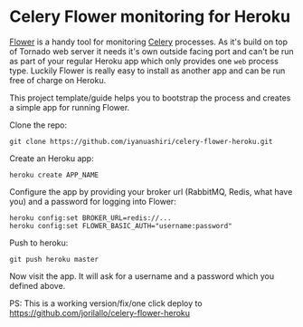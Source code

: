 # Celery Flower monitoring for Heroku

[Flower](https://github.com/mher/flower/) is a handy tool for monitoring [Celery](http://www.celeryproject.org/) processes. 
As it's build on top of Tornado web server it needs it's own outside facing port and can't be run as part of your regular 
Heroku app which only provides one ```web``` process type. Luckily Flower is really easy to install as another app and 
can be run free of charge on Heroku.

This project template/guide helps you to bootstrap the process and creates a simple app for running Flower.

Clone the repo:

    git clone https://github.com/iyanuashiri/celery-flower-heroku.git

Create an Heroku app:

    heroku create APP_NAME

Configure the app by providing your broker url (RabbitMQ, Redis, what have you) and a password for logging into Flower:

    heroku config:set BROKER_URL=redis://...
    heroku config:set FLOWER_BASIC_AUTH="username:password"

Push to heroku:

    git push heroku master

Now visit the app. It will ask for a username and a password which you defined above.


PS: This is a working version/fix/one click deploy to https://github.com/jorilallo/celery-flower-heroku
